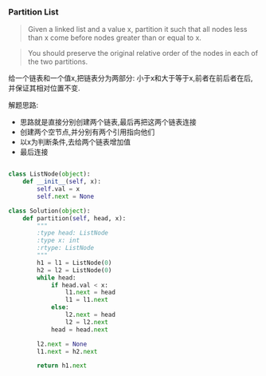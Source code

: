 ### Partition List

> Given a linked list and a value x, partition it such that all nodes less than x come before nodes greater than or equal to x.

> You should preserve the original relative order of the nodes in each of the two partitions.

给一个链表和一个值x,把链表分为两部分: 小于x和大于等于x,前者在前后者在后,并保证其相对位置不变.

解题思路:
* 思路就是直接分别创建两个链表,最后再把这两个链表连接
* 创建两个空节点,并分别有两个引用指向他们
* 以x为判断条件,去给两个链表增加值
* 最后连接

```Java
```

```Python
class ListNode(object):
    def __init__(self, x):
        self.val = x
        self.next = None

class Solution(object):
    def partition(self, head, x):
        """
        :type head: ListNode
        :type x: int
        :rtype: ListNode
        """
        h1 = l1 = ListNode(0)
        h2 = l2 = ListNode(0)
        while head:
            if head.val < x:
                l1.next = head
                l1 = l1.next
            else:
                l2.next = head
                l2 = l2.next
            head = head.next

        l2.next = None
        l1.next = h2.next

        return h1.next
```